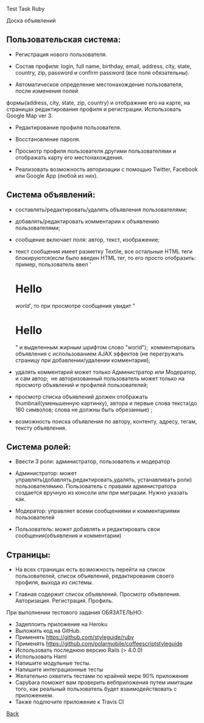 Test Task Ruby

Доска объявлений

## Пользовательская система:

- Регистрация нового пользователя.

- Состав профиля: login, full name, birthday, e­mail, address, city, state, country, zip, password и confirm password (все поля обязательны).

- Автоматическое определение местонахождение пользователя, после изменения полей

формы(address, city, state, zip, country) и отображние его на карте, на страницах
редактирования профиля и регистрации. Использовать Google Map ver 3.

- Редактирование профиля пользователя.

- Восстановление пароля.

- Просмотр профиля пользователя другими пользователями и отображать карту его
местонахождения.

- Реализовать возможность авторизации с помощью Twitter, Facebook или Google App
(любой из них).

## Система объявлений:

- составлять/редактировать/удалять объявления пользователями;

- добавлять/редактировать комментарии к объявлению пользователями;

- сообщение включает поля: автор, текст, изображение;

- текст сообщения имеет разметку Textile, все остальные HTML теги блокируются(если было введен HTML тег, то его просто отобразить: пример, пользователь ввел '<h1>Hello</h1> *world*', то при просмотре сообщения увидит "<h1>Hello</h1>" и выделенным жирным шрифтом слово "world"); ­ комментировать объявления с использованием AJAX эффектов (не перегружать страницу при добавлении/удалении комментария);

- удалять комментарий может только Администратор или Модератор, и сам автор;
­ не авторизованный пользователь может только на просмотр объявлений и профилей
пользователей;

- просмотр списка объявлений должен отображать thumbnail(уменьшенную картинку), автора и первые слова текста(до 160 символов; слова не должны быть обрезанные) ;
- возможность поиска объявления по автору, контенту, адресу, тегам, тексту объявления.

## Система ролей:

- Ввести 3 роли: администратор, пользователь и модератор

- Администратор: может управлять(добавлять,редактировать,удалять, устанавливать роли) пользователямию. Пользователь с правами администратора создается вручную из консоли или при миграции. Нужно указать как.

- Модератор: управляет всеми сообщениями и комментариями пользователей

- Пользователь: может добавлять и редактировать свои сообщения(объявления и
комментарии)

## Страницы:
- На всех страницах есть возможность перейти на список пользователей, список объявлений, редактирования своего профиля, выхода из системы.

- Главная содержит список объявлений.
  Просмотр объявления.
  Авторизация.
  Регистрация.
  Профиль.

При выполнении тестового задания ОБЯЗАТЕЛЬНО:
- Задеплоить приложение на Heroku
- Выложить код на GitHub.
- Применять https://github.com/styleguide/ruby
- Применять https://github.com/polarmobile/coffeescript­style­guide
- Использовать последнюю версию Rails (> 4.0.0)
- Использовать Haml
- Напишите модульные тесты.
- Напишите интеграционные тесты
- Желательно охватить тестами по крайней мере 90% приложения
- Capybara поможет вам проверить веб­приложения путем имитации того, как реальный пользователь будет взаимодействовать с приложением.
- Также подлючите приложение к Travis CI

[Back](https://github.com/niten2/test_tasks)
